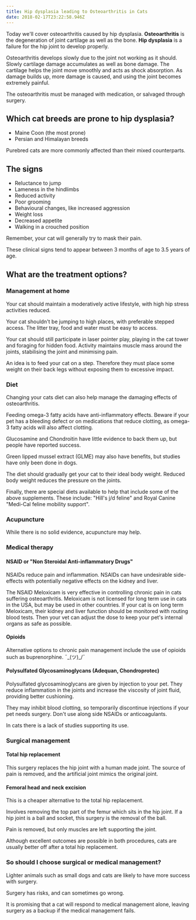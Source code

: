 ```yaml
---
title: Hip dysplasia leading to Osteoarthritis in Cats
date: 2018-02-17T23:22:58.946Z
---
```


Today we'll cover osteoarthritis caused by hip dysplasia.
__Osteoarthritis__ is the degeneration of joint cartilage as well as the bone.
__Hip dysplasia__ is a failure for the hip joint to develop properly.

Osteoarthritis develops slowly due to the joint not working as it should.
Slowly cartilage damage accumulates as well as bone damage.
The cartilage helps the joint move smoothly and acts as shock absorption.
As damage builds up, more damage is caused, and using the joint becomes extremely painful.

The osteoarthritis must be managed with medication, or salvaged through surgery.


## Which cat breeds are prone to hip dysplasia?

* Maine Coon (the most prone)
* Persian and Himalayan breeds

Purebred cats are more commonly affected than their mixed counterparts.

## The signs

* Reluctance to jump
* Lameness in the hindlimbs
* Reduced activity
* Poor grooming
* Behavioural changes, like increased aggression
* Weight loss
* Decreased appetite
* Walking in a crouched position

Remember, your cat will generally try to mask their pain.

These clinical signs tend to appear between 3 months of age to 3.5 years of age.


## What are the treatment options?

### Management at home

Your cat should maintain a moderatively active lifestyle, with high hip stress activities reduced.

Your cat shouldn't be jumping to high places, with preferable stepped access.
The litter tray, food and water must be easy to access.

Your cat should still participate in laser pointer play, playing in the cat tower and foraging for hidden food. Activity maintains muscle mass around the joints, stabilising the joint and minimising pain.

An idea is to feed your cat on a step. Therefore they must place some weight on their back legs without exposing them to excessive impact.

### Diet

Changing your cats diet can also help manage the damaging effects of osteoarthritis.

Feeding omega-3 fatty acids have anti-inflammatory effects. Beware if your pet has a bleeding defect or on medications that reduce clotting, as omega-3 fatty acids will also affect clotting.

Glucosamine and Chondroitin have little evidence to back them up, but people have reported success.

Green lipped mussel extract (GLME) may also have benefits, but studies have only been done in dogs.

The diet should gradually get your cat to their ideal body weight.
Reduced body weight reduces the pressure on the joints.

Finally, there are special diets available to help that include some of the above supplements. These include: "Hill's j/d feline" and Royal Canine "Medi-Cal feline mobility support".

### Acupuncture

While there is no solid evidence, acupuncture may help.

### Medical therapy

#### NSAID or "Non Steroidal Anti-inflammatory Drugs"

NSAIDs reduce pain and inflammation. NSAIDs can have undesirable side-effects with potentially negative effects on the kidney and liver.

The NSAID Meloxicam is very effective in controlling chronic pain in cats suffering osteoarthritis.
Meloxicam is not licensed for long term use in cats in the USA, but may be used in other countries.
If your cat is on long term Meloxicam, their kidney and liver function should be monitored with routing blood tests.
Then your vet can adjust the dose to keep your pet's internal organs as safe as possible.

#### Opioids

Alternative options to chronic pain management include the use of opioids such as buprenorphine. ¯\_(ツ)_/¯

#### Polysulfated Glycosaminoglycans (Adequan, Chondroprotec)

Polysulfated glycosaminoglycans are given by injection to your pet. They reduce inflammation in the joints and increase the viscosity of joint fluid, providing better cushioning. 

They may inhibit blood clotting, so temporarily discontinue injections if your pet needs surgery.
Don't use along side NSAIDs or anticoagulants.

In cats there is a lack of studies supporting its use.

### Surgical management


#### Total hip replacement

This surgery replaces the hip joint with a human made joint. The source of pain is removed, and the artificial joint mimics the original joint.

#### Femoral head and neck excision

This is a cheaper alternative to the total hip replacement.

Involves removing the top part of the femur which sits in the hip joint. If a hip joint is a ball and socket, this surgery is the removal of the ball.

Pain is removed, but only muscles are left supporting the joint.

Although excellent outcomes are possible in both procedures, cats are usually better off after a total hip replacement.

### So should I choose surgical or medical management?

Lighter animals such as small dogs and cats are likely to have more success with surgery.

Surgery has risks, and can sometimes go wrong.

It is promising that a cat will respond to medical management alone, leaving surgery as a backup if the medical management fails.



  


